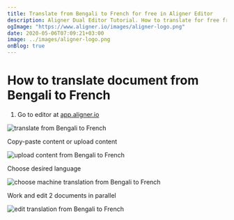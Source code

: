 ```yaml
---
title: Translate from Bengali to French for free in Aligner Editor
description: Aligner Dual Editor Tutorial. How to translate for free from Bengali to French. Aligner is multilingual document management platform. 
ogImage: "https://www.aligner.io/images/aligner-logo.png"
date: 2020-05-06T07:09:21+03:00
image: ../images/aligner-logo.png
onBlog: true
---
```


# How to translate document from Bengali to French

1. Go to editor at [app.aligner.io](https://app.aligner.io "Aligner App web page")

![translate from Bengali to French](../aligner-blank-editor.png "translate from Bengali to French")

Copy-paste content or upload content

![upload content from Bengali to French](../aligner-uploaded-document.png "upload content from Bengali to French")

Choose desired language

![choose machine translation from Bengali to French](../aligner-language-dropdown.png "choose machine translation from Bengali to French")

Work and edit 2 documents in parallel

![edit translation from Bengali to French](../aligner-double-sitded-editor.png "edit translation from Bengali to French")

